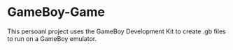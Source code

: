 # GameBoy-Game

This persoanl project uses the GameBoy Development Kit to create .gb files to run on a GameBoy emulator.